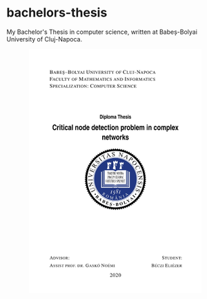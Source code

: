 # bachelors-thesis
My Bachelor's Thesis in computer science, written at Babeș-Bolyai University of Cluj-Napoca.

<p align="center">
  <img
    src="https://github.com/Eliezer-Beczi/bachelors-thesis/blob/master/images/cover.jpg"
    alt="Critical Node Detection Problem"
    width="400"
  />
</p>
